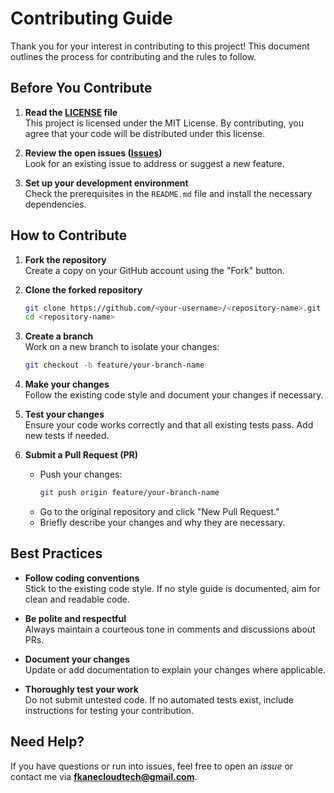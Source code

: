 
# Contributing Guide

Thank you for your interest in contributing to this project! This document outlines the process for contributing and the rules to follow.

## Before You Contribute

1. **Read the [LICENSE](./LICENSE) file**  
   This project is licensed under the MIT License. By contributing, you agree that your code will be distributed under this license.

2. **Review the open issues ([Issues](./issues))**  
   Look for an existing issue to address or suggest a new feature.

3. **Set up your development environment**  
   Check the prerequisites in the `README.md` file and install the necessary dependencies.

## How to Contribute

1. **Fork the repository**  
   Create a copy on your GitHub account using the "Fork" button.

2. **Clone the forked repository**  
   ```bash
   git clone https://github.com/<your-username>/<repository-name>.git
   cd <repository-name>
   ```

3. **Create a branch**  
   Work on a new branch to isolate your changes:
   ```bash
   git checkout -b feature/your-branch-name
   ```

4. **Make your changes**  
   Follow the existing code style and document your changes if necessary.

5. **Test your changes**  
   Ensure your code works correctly and that all existing tests pass. Add new tests if needed.

6. **Submit a Pull Request (PR)**  
   - Push your changes:
     ```bash
     git push origin feature/your-branch-name
     ```
   - Go to the original repository and click "New Pull Request."
   - Briefly describe your changes and why they are necessary.

## Best Practices

- **Follow coding conventions**  
  Stick to the existing code style. If no style guide is documented, aim for clean and readable code.

- **Be polite and respectful**  
  Always maintain a courteous tone in comments and discussions about PRs.

- **Document your changes**  
  Update or add documentation to explain your changes where applicable.

- **Thoroughly test your work**  
  Do not submit untested code. If no automated tests exist, include instructions for testing your contribution.

## Need Help?

If you have questions or run into issues, feel free to open an *issue* or contact me via **fkanecloudtech@gmail.com**. 

